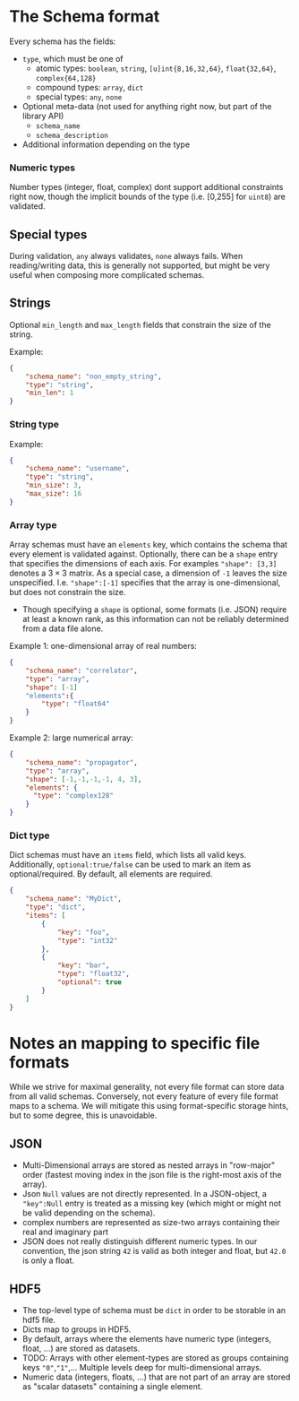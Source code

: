 
# The Schema format

Every schema has the fields:
* `type`, which must be one of
  * atomic types: `boolean`, `string`, `[u]int{8,16,32,64}`, `float{32,64}`, `complex{64,128}`
  * compound types: `array`, `dict`
  * special types: `any`, `none`
* Optional meta-data (not used for anything right now, but part of the library API)
  * `schema_name`
  * `schema_description`
* Additional information depending on the type
  
### Numeric types

Number types (integer, float, complex) dont support additional constraints right now, though the implicit bounds of the type (i.e. [0,255] for `uint8`) are validated.

## Special types

During validation, `any` always validates, `none` always fails.
When reading/writing data, this is generally not supported, but might be very useful when composing more complicated schemas.

## Strings

Optional `min_length` and `max_length` fields that constrain the size of the string.

Example:
```json
{
    "schema_name": "non_empty_string",
    "type": "string",
    "min_len": 1
}
```

### String type
Example:
```json
{
    "schema_name": "username",
    "type": "string",
    "min_size": 3,
    "max_size": 16
}
```

### Array type

Array schemas must have an `elements` key, which contains the schema that every element is validated against. Optionally, there can be a `shape` entry that specifies the dimensions of each axis. For examples `"shape": [3,3]` denotes a $3\times3$ matrix. As a special case, a dimension of `-1` leaves the size unspecified. I.e. `"shape":[-1]` specifies that the array is one-dimensional, but does not constrain the size.
* Though specifying a `shape` is optional, some formats (i.e. JSON) require at least a known rank, as this information can not be reliably determined from a data file alone.

Example 1: one-dimensional array of real numbers:
```json
{
    "schema_name": "correlator",
    "type": "array",
    "shape": [-1]
    "elements":{
        "type": "float64"
    }
}
```

Example 2: large numerical array:
```json
{
    "schema_name": "propagator",
    "type": "array",
    "shape": [-1,-1,-1,-1, 4, 3],
    "elements": {
      "type": "complex128"
    }
}
```


### Dict type
Dict schemas must have an `items` field, which lists all valid keys. Additionally, `optional:true/false` can be used to mark an item as optional/required. By default, all elements are required.
```json
{
    "schema_name": "MyDict",
    "type": "dict",
    "items": [
        {
            "key": "foo",
            "type": "int32"
        },
        {
            "key": "bar",
            "type": "float32",
            "optional": true
        }
    ]
}
```

# Notes an mapping to specific file formats

While we strive for maximal generality, not every file format can store data from all valid schemas. Conversely, not every feature of every file format maps to a schema. We will mitigate this using format-specific storage hints, but to some degree, this is unavoidable.

## JSON

* Multi-Dimensional arrays are stored as nested arrays in "row-major" order (fastest moving index in the json file is the right-most axis of the array).
* Json `Null` values are not directly represented. In a JSON-object, a `"key":Null` entry is treated as a missing key (which might or might not be valid depending on the schema).
* complex numbers are represented as size-two arrays containing their real and imaginary part
* JSON does not really distinguish different numeric types. In our convention, the json string `42` is valid as both integer and float, but `42.0` is only a float.

## HDF5

* The top-level type of schema must be `dict` in order to be storable in an hdf5 file.
* Dicts map to groups in HDF5.
* By default, arrays where the elements have numeric type (integers, float, ...) are stored as datasets. 
* TODO: Arrays with other element-types are stored as groups containing keys `"0"`,`"1"`,... Multiple levels deep for multi-dimensional arrays.
* Numeric data (integers, floats, ...) that are not part of an array are stored as "scalar datasets" containing a single element.
